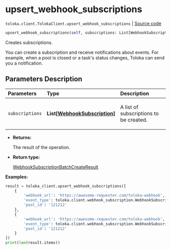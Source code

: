 # upsert_webhook_subscriptions
`toloka.client.TolokaClient.upsert_webhook_subscriptions` | [Source code](https://github.com/Toloka/toloka-kit/blob/v1.2.1/src/client/__init__.py#L3577)

```python
upsert_webhook_subscriptions(self, subscriptions: List[WebhookSubscription])
```

Creates subscriptions.


You can create a subscription and receive notifications about events.
For example, when a pool is closed or a task's status changes, Toloka can send you a notification.

## Parameters Description

| Parameters | Type | Description |
| :----------| :----| :-----------|
`subscriptions`|**List\[[WebhookSubscription](toloka.client.webhook_subscription.WebhookSubscription.md)\]**|<p>A list of subscriptions to be created.</p>

* **Returns:**

  The result of the operation.

* **Return type:**

  [WebhookSubscriptionBatchCreateResult](toloka.client.batch_create_results.WebhookSubscriptionBatchCreateResult.md)

**Examples:**


```python
result = toloka_client.upsert_webhook_subscriptions([
    {
        'webhook_url': 'https://awesome-requester.com/toloka-webhook',
        'event_type': toloka.client.webhook_subscription.WebhookSubscription.EventType.ASSIGNMENT_CREATED,
        'pool_id': '121212'
    },
    {
        'webhook_url': 'https://awesome-requester.com/toloka-webhook',
        'event_type': toloka.client.webhook_subscription.WebhookSubscription.EventType.POOL_CLOSED,
        'pool_id': '121212'
    }
])
print(len(result.items))
```

